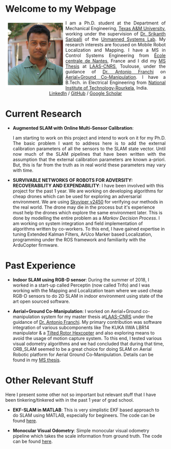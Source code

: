 # Welcome to my Webpage

<img style="float: left;" src="images/personalpic.jpg">

<div style="text-align: justify"> I am a Ph.D. student at the Department of Mechanical Engineering, <a href="https://www.tamu.edu/">Texas A&M University</a>, working under the supervision of <a href="https://engineering.tamu.edu/mechanical/profiles/saripalli.html">Dr. Srikanth Saripalli</a> of the <a href="https://unmanned.tamu.edu/">Unmanned Systems Lab</a>. My research interests are focused on Mobile Robot Localization and Mapping. I have a MS in Control Systems Engineering from <a href="https://www.ec-nantes.fr/">École centrale de Nantes</a>, France and I did my <a href="https://github.com/SubMishMar/SubMishMar.github.io/blob/master/thesis/Master_Internship_Report_MISHRA_Subodh%5BRevised%5D.pdf">MS Thesis</a> at <a href="https://www.laas.fr/public/">LAAS-CNRS</a>, Toulouse, under the guidance of <a href="http://homepages.laas.fr/afranchi/robotics/?q=node/1">Dr. Antonio Franchi</a> on <a href="https://youtu.be/o9xmPYNPfRE">Aerial+Ground Co-Manipulation</a>. I have a B.Tech. in Electrical Engineering from <a href="http://www.nitrkl.ac.in/">National Institute of Technology-Rourkela</a>, India.</div>

<center> <a href="https://www.linkedin.com/in/subodh-mishra/">LinkedIn</a> / <a href="https://github.com/SubMishMar">GitHub</a> / <a href="https://scholar.google.com/citations?user=4dltZR4AAAAJ&hl=en">Google Scholar</a> </center>

# Current Research
* **Augmented SLAM with Online Multi-Sensor Calibration**: <div style="text-align: justify">I am starting to work on this project and intend to work on it for my Ph.D. The basic problem I want to address here is to add the external calibration parameters of all the sensors to the SLAM state vector. Until now much of the SLAM pipelines that have been written with the assumption that the external calibration parameters are known a-priori. But, this is far from the truth as in real world these parameters may vary with time.</div>

* **SURVIVABLE NETWORKS OF ROBOTS FOR ADVERSITY: RECOVERABILITY AND EXPENDABILITY**: I have been involved with this project for the past 1 year. We are working on developing algorithms for cheap drones which can be used for exploring an adversarial environment. We are using [Skyviper v2450](https://www.amazon.com/Sky-Viper-v2450GPS-Streaming-Autopilot/dp/B072HH13VQ) for verifying our methods in the real world. The drone may die in the process but it's experience must help the drones which explore the same environment later. This is done by modelling the entire problem as a *Markov Decision Process*. I am working on system integration and field implementation of algorithms written by co-workers. To this end, I have gained expertise in tuning Extended Kalman Filters, ArUco Marker based Localization, programming under the ROS framework and familiarity with the ArduCopter firmware. 

# Past Experience

* **Indoor SLAM using RGB-D sensor**: During the summer of 2018, I worked in a start-up called Perceptin (now called Trifo) and I was working with the Mapping and Localization team where we used cheap RGB-D sensors to do 2D SLAM in indoor environment using state of the art open sourced software.

* **Aerial+Ground Co-Manipulation**: I worked on Aerial+Ground co-manipulation system for my master thesis at[LAAS-CNRS](https://www.laas.fr/public/en) under the guidance of [Dr. Antonio Franchi](https://homepages.laas.fr/afranchi/robotics/?q=node/1). My primary contribution was software integration of various subcomponents like The KUKA IIWA LBR14 manipulator & a [Tilted Rotor Hexcopter](https://hal.laas.fr/hal-01716845/document) and also exploring means to avoid the usage of motion capture system. To this end, I tested various visual odometry algorithms and we had concluded that during that time, ORB_SLAM seemed to be a great choice for doing SLAM on Aerial Robotic platform for Aerial Ground Co-Manipulation. Details can be found in my [MS thesis](https://github.com/SubMishMar/SubMishMar.github.io/blob/master/thesis/Master_Internship_Report_MISHRA_Subodh%5BRevised%5D.pdf).

# Other Relevant Stuff
Here I present some other not so important but relevant stuff that I have been tinkering/tinkered with in the past 1 year of grad school.

* **EKF-SLAM in MATLAB**: This is very simplistic EKF based approach to do SLAM using MATLAB, especially for begineers. The code can be found [here](https://github.com/SubMishMar/EKF-SLAM).

* **Monocular Visual Odometry**: Simple monocular visual odometry pipeline which takes the scale information from ground truth. The code can be found [here](https://github.com/SubMishMar/movo).
